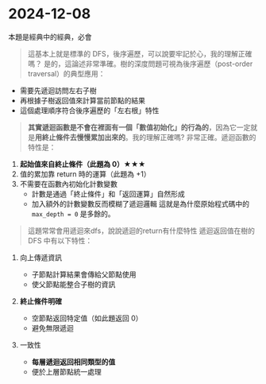 # 2024-12-08
本題是經典中的經典，必會

>這基本上就是標準的 DFS，後序遍歷，可以說要牢記於心，我的理解正確嗎？
是的，這論述非常準確。樹的深度問題可視為後序遍歷（post-order traversal）的典型應用：
* 需要先遞迴訪問左右子樹
* 再根據子樹返回值來計算當前節點的結果
* 這個處理順序符合後序遍歷的「左右根」特性

>**其實遞迴函數是不會在裡面有一個「數值初始化」的行為的**，因為它一定就是**用終止條件去慢慢累加出來的**。我的理解正確嗎?
非常正確。遞迴函數的特性是：

1. **起始值來自終止條件（此題為 0）**★★★
2. 值的累加靠 return 時的運算（此題為 +1）
3. 不需要在函數內初始化計數變數
   * 計數是通過「終止條件」和「返回運算」自然形成
   * 加入額外的計數變數反而模糊了遞迴邏輯
這就是為什麼原始程式碼中的 `max_depth = 0` 是多餘的。

>這題常常會用遞迴來dfs，說說遞迴的return有什麼特性
遞迴返回值在樹的 DFS 中有以下特性：

1. 向上傳遞資訊
   * 子節點計算結果會傳給父節點使用
   * 使父節點能整合子樹的資訊

2. **終止條件明確**
   * 空節點返回特定值（如此題返回 0）
   * 避免無限遞迴

3. 一致性
   * **每層遞迴返回相同類型的值**
   * 便於上層節點統一處理

